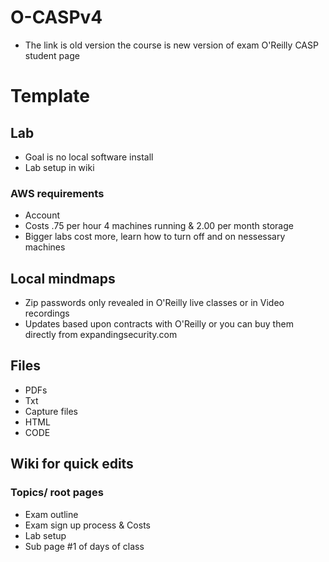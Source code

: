 # O-CASPv4
- The link is old version the course is new version of exam
O'Reilly CASP student page 

# Template
## Lab
- Goal is no local software install
- Lab setup in wiki
### AWS requirements
- Account
- Costs .75 per hour 4 machines running & 2.00 per month storage
- Bigger labs cost more, learn how to turn off and on nessessary machines
####
## Local mindmaps
- Zip passwords only revealed in O'Reilly live classes or in Video recordings
- Updates based upon contracts with O'Reilly or you can buy them directly from expandingsecurity.com
## Files
- PDFs
- Txt
- Capture files
- HTML
- CODE
## Wiki for quick edits
### Topics/ root pages
- Exam outline
- Exam sign up process & Costs
- Lab setup
- Sub page #1 of days of class
## 
